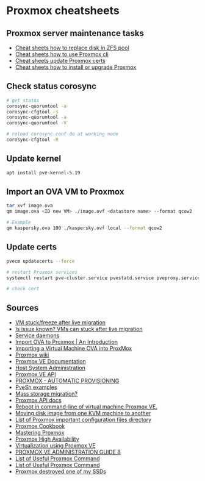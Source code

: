 # Proxmox cheatsheets

## Proxmox server maintenance tasks

- [Cheat sheets how to replace disk in ZFS pool](./proxmox_replace_disk_zfs.md)
- [Cheat sheets how to use Proxmox cli](./proxmox_cli.md)
- [Cheat sheets update Proxmox certs](./proxmox_update_certs.md)
- [Cheat sheets how to install or upgrade Proxmox](./proxmox_install.md)

## Check status corosync

```bash
# get status
corosync-quorumtool -a
corosync-cfgtool -s
corosync-quorumtool -a
corosync-quorumtool -V

# reload corosync.conf do at working node
corosync-cfgtool -R
```

## Update kernel

```bash
apt install pve-kernel-5.19
```

## Import an OVA VM to Proxmox

```bash
tar xvf image.ova
qm image.ova <ID new VM> ./image.ovf <datastore name> --format qcow2

# Example
qm kaspersky.ova 100 ./kaspersky.ovf local --format qcow2
```

## Update certs

```bash
pvecm updatecerts --force

# restart Proxmox services
systemctl restart pve-cluster.service pvestatd.service pveproxy.service pvedaemon.service

# check cert
```

## Sources

- [VM stuck/freeze after live migration](https://forum.proxmox.com/threads/vm-stuck-freeze-after-live-migration.114867/)
- [Is issue known? VMs can stuck after live migration](https://forum.proxmox.com/threads/is-issue-known-vms-can-stuck-after-live-migration.116315/#post-503414)
- [Service daemons](https://pve.proxmox.com/wiki/Service_daemons#pvedaemon)
- [Import OVA to Proxmox | An Introduction](https://bobcares.com/blog/proxmox-import-ova/)
- [Importing a Virtual Machine OVA into ProxMox](https://i12bretro.github.io/tutorials/0387.html)
- [Proxmox wiki](https://pve.proxmox.com/wiki/Main_Page)
- [Proxmox VE Documentation](https://pve.proxmox.com/pve-docs/)
- [Host System Administration](https://pve.proxmox.com/wiki/Host_System_Administration)
- [Proxmox VE API](https://pve.proxmox.com/wiki/Proxmox_VE_API)
- [PROXMOX - AUTOMATIC PROVISIONING](http://rustyautopsy.github.io/rabbitholes/2014/10/21/vmcreate/)
- [PveSh examples](http://vasilisc.com/pvesh-examples)
- [Mass storage migration?](https://forum.proxmox.com/threads/mass-storage-migration.34259/)
- [Proxmox API docs](https://pve.proxmox.com/pve-docs/api-viewer/index.html)
- [Reboot in command-line of virtual machine Proxmox VE.](http://vasilisc.com/restart-virtual-machine-proxmox-ve)
- [Moving disk image from one KVM machine to another](https://pve.proxmox.com/wiki/Moving_disk_image_from_one_KVM_machine_to_another)
- [List of Proxmox important configuration files directory](https://www.hungred.com/how-to/list-of-proxmox-important-configuration-files-directory/)
- [Proxmox Cookbook](https://www.packtpub.com/virtualization-and-cloud/proxmox-cookbook)
- [Mastering Proxmox](https://www.packtpub.com/virtualization-and-cloud/mastering-proxmox)
- [Proxmox High Availability](https://www.packtpub.com/virtualization-and-cloud/proxmox-high-availability)
- [Virtualization using Proxmox VE](https://medium.com/btech-engineering/virtualization-using-proxmox-ve-2e69b25f4ecb)
- [PROXMOX VE ADMINISTRATION GUIDE 8](https://pve.proxmox.com/pve-docs/pve-admin-guide.pdf)
- [List of Useful Proxmox Command](https://www.hungred.com/tag/proxmox/)
- [List of Useful Proxmox Command](https://www.hungred.com/how-to/server/list-of-useful-proxmox-command/)
- [Proxmox destroyed one of my SSDs](https://www.reddit.com/r/Proxmox/comments/117jr2s/proxmox_destroyed_one_of_my_ssds/)
